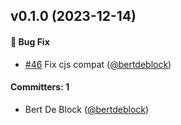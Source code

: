 
## v0.1.0 (2023-12-14)

#### :bug: Bug Fix
* [#46](https://github.com/Bagaar/build-helpers/pull/46) Fix cjs compat ([@bertdeblock](https://github.com/bertdeblock))

#### Committers: 1
- Bert De Block ([@bertdeblock](https://github.com/bertdeblock))

